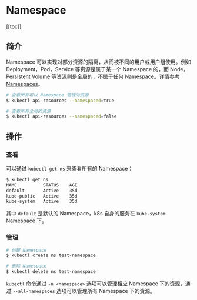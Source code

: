 # Namespace

[[toc]]

## 简介

Namespace 可以实现对部分资源的隔离，从而被不同的用户或用户组使用。例如 Deployment，Pod，Service 等资源是属于某一个 Namespace 的，而 Node，Persistent Volume 等资源则是全局的，不属于任何 Namespace。详情参考 [Namespaces](https://kubernetes.io/docs/concepts/overview/working-with-objects/namespaces/)。

```bash
# 查看所有可以 Namespace 管理的资源
$ kubectl api-resources --namespaced=true

# 查看所有全局的资源
$ kubectl api-resources --namespaced=false
```

## 操作

### 查看

可以通过 `kubectl get ns` 来查看所有的 Namespace：

```bash
$ kubectl get ns
NAME          STATUS    AGE
default       Active    35d
kube-public   Active    35d
kube-system   Active    35d
```

其中 `default` 是默认的 Namespace，k8s 自身的服务在 `kube-system` Namespace 下。

### 管理

```bash
# 创建 Namespace
$ kubectl create ns test-namespace

# 删除 Namespace
$ kubectl delete ns test-namespace
```

`kubectl` 命令通过 `-n <namespace>` 选项可以管理相应 Namespace 下的资源，通过 `--all-namespaces` 选项可以管理所有 Namespace 下的资源。